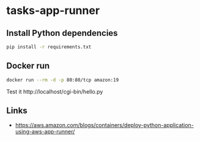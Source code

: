 # tasks-app-runner

## Install Python dependencies

```bash 
pip install -r requirements.txt
```

## Docker run

```bash
docker run --rm -d -p 80:80/tcp amazon:19 
```

Test it 
http://localhost/cgi-bin/hello.py



## Links

* https://aws.amazon.com/blogs/containers/deploy-python-application-using-aws-app-runner/